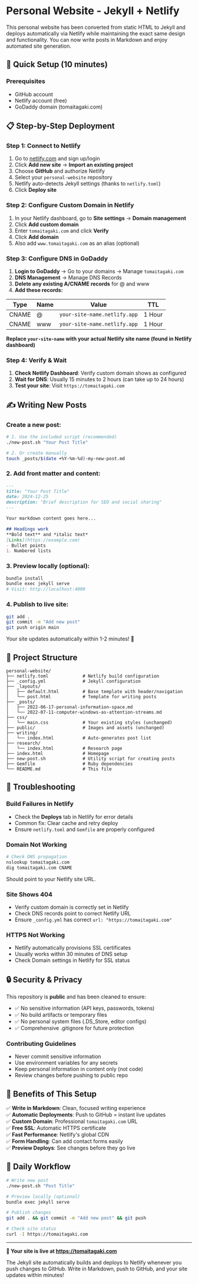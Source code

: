 # Personal Website - Jekyll + Netlify

This personal website has been converted from static HTML to Jekyll and deploys automatically via Netlify while maintaining the exact same design and functionality. You can now write posts in Markdown and enjoy automated site generation.

## 🚀 Quick Setup (10 minutes)

### Prerequisites
- GitHub account
- Netlify account (free)
- GoDaddy domain (tomaitagaki.com)

## 📋 Step-by-Step Deployment

### Step 1: Connect to Netlify
1. Go to [netlify.com](https://netlify.com) and sign up/login
2. Click **Add new site** → **Import an existing project**
3. Choose **GitHub** and authorize Netlify
4. Select your `personal-website` repository
5. Netlify auto-detects Jekyll settings (thanks to `netlify.toml`)
6. Click **Deploy site**

### Step 2: Configure Custom Domain in Netlify
1. In your Netlify dashboard, go to **Site settings** → **Domain management**
2. Click **Add custom domain**
3. Enter `tomaitagaki.com` and click **Verify**
4. Click **Add domain**
5. Also add `www.tomaitagaki.com` as an alias (optional)

### Step 3: Configure DNS in GoDaddy
1. **Login to GoDaddy** → Go to your domains → Manage `tomaitagaki.com`
2. **DNS Management** → Manage DNS Records
3. **Delete any existing A/CNAME records** for @ and www
4. **Add these records:**

| Type | Name | Value | TTL |
|------|------|-------|-----|
| CNAME | @ | `your-site-name.netlify.app` | 1 Hour |
| CNAME | www | `your-site-name.netlify.app` | 1 Hour |

**Replace `your-site-name` with your actual Netlify site name (found in Netlify dashboard)**

### Step 4: Verify & Wait
1. **Check Netlify Dashboard**: Verify custom domain shows as configured
2. **Wait for DNS**: Usually 15 minutes to 2 hours (can take up to 24 hours)
3. **Test your site**: Visit `https://tomaitagaki.com`

## ✍️ Writing New Posts

### Create a new post:
```bash
# 1. Use the included script (recommended)
./new-post.sh "Your Post Title"

# 2. Or create manually
touch _posts/$(date +%Y-%m-%d)-my-new-post.md
```

### 2. Add front matter and content:
```markdown
---
title: "Your Post Title"
date: 2024-12-25
description: "Brief description for SEO and social sharing"
---

Your markdown content goes here...

## Headings work
**Bold text** and *italic text*
[Links](https://example.com)
- Bullet points
1. Numbered lists
```

### 3. Preview locally (optional):
```bash
bundle install
bundle exec jekyll serve
# Visit: http://localhost:4000
```

### 4. Publish to live site:
```bash
git add .
git commit -m "Add new post"
git push origin main
```

Your site updates automatically within 1-2 minutes! 🎉

## 📁 Project Structure

```
personal-website/
├── netlify.toml             # Netlify build configuration
├── _config.yml              # Jekyll configuration
├── _layouts/
│   ├── default.html         # Base template with header/navigation
│   └── post.html            # Template for writing posts
├── _posts/
│   ├── 2022-06-17-personal-information-space.md
│   └── 2022-07-11-computer-windows-as-attention-streams.md
├── css/
│   └── main.css             # Your existing styles (unchanged)
├── public/                  # Images and assets (unchanged)
├── writing/
│   └── index.html           # Auto-generates post list
├── research/
│   └── index.html           # Research page
├── index.html               # Homepage
├── new-post.sh              # Utility script for creating posts
├── Gemfile                  # Ruby dependencies
└── README.md                # This file
```

## 🔧 Troubleshooting

### Build Failures in Netlify
- Check the **Deploys** tab in Netlify for error details
- Common fix: Clear cache and retry deploy
- Ensure `netlify.toml` and `Gemfile` are properly configured

### Domain Not Working
```bash
# Check DNS propagation
nslookup tomaitagaki.com
dig tomaitagaki.com CNAME
```
Should point to your Netlify site URL.

### Site Shows 404
- Verify custom domain is correctly set in Netlify
- Check DNS records point to correct Netlify URL
- Ensure `_config.yml` has correct `url: "https://tomaitagaki.com"`

### HTTPS Not Working
- Netlify automatically provisions SSL certificates
- Usually works within 30 minutes of DNS setup
- Check Domain settings in Netlify for SSL status

## 🔒 Security & Privacy

This repository is **public** and has been cleaned to ensure:
- ✅ No sensitive information (API keys, passwords, tokens)
- ✅ No build artifacts or temporary files
- ✅ No personal system files (.DS_Store, editor configs)
- ✅ Comprehensive .gitignore for future protection

### Contributing Guidelines
- Never commit sensitive information
- Use environment variables for any secrets
- Keep personal information in content only (not code)
- Review changes before pushing to public repo

## 🎯 Benefits of This Setup

✅ **Write in Markdown**: Clean, focused writing experience  
✅ **Automatic Deployments**: Push to GitHub = instant live updates  
✅ **Custom Domain**: Professional `tomaitagaki.com` URL  
✅ **Free SSL**: Automatic HTTPS certificate  
✅ **Fast Performance**: Netlify's global CDN  
✅ **Form Handling**: Can add contact forms easily  
✅ **Preview Deploys**: See changes before they go live  

## 📱 Daily Workflow

```bash
# Write new post
./new-post.sh "Post Title"

# Preview locally (optional)
bundle exec jekyll serve

# Publish changes
git add . && git commit -m "Add new post" && git push

# Check site status
curl -I https://tomaitagaki.com
```

---

**🎉 Your site is live at https://tomaitagaki.com**

The Jekyll site automatically builds and deploys to Netlify whenever you push changes to GitHub. Write in Markdown, push to GitHub, and your site updates within minutes!
